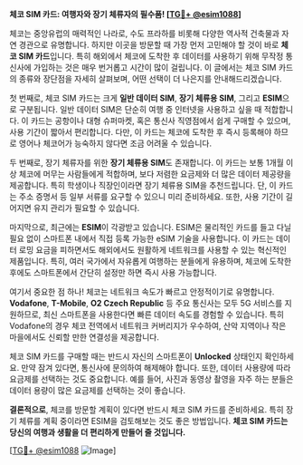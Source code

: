 **체코 SIM 카드: 여행자와 장기 체류자의 필수품! [[TG💪+ @esim1088](https://t.me/s/esim1088)]**

체코는 중앙유럽의 매력적인 나라로, 수도 프라하를 비롯해 다양한 역사적 건축물과 자연 경관으로 유명합니다. 하지만 이곳을 방문할 때 가장 먼저 고민해야 할 것이 바로 **체코 SIM 카드**입니다. 특히 해외에서 체코에 도착한 후 데이터를 사용하기 위해 무작정 통신사에 가입하는 것은 매우 번거롭고 시간이 많이 걸립니다. 이 글에서는 체코 SIM 카드의 종류와 장단점을 자세히 살펴보며, 어떤 선택이 더 나은지를 안내해드리겠습니다.

첫 번째로, 체코 SIM 카드는 크게 **일반 데이터 SIM**, **장기 체류용 SIM**, 그리고 **ESIM**으로 구분됩니다. 일반 데이터 SIM은 단순히 여행 중 인터넷을 사용하고 싶을 때 적합합니다. 이 카드는 공항이나 대형 슈퍼마켓, 혹은 통신사 직영점에서 쉽게 구매할 수 있으며, 사용 기간이 짧아서 편리합니다. 다만, 이 카드는 체코에 도착한 후 즉시 등록해야 하므로 영어나 체코어가 능숙하지 않다면 조금 어려울 수 있습니다.

두 번째로, 장기 체류자를 위한 **장기 체류용 SIM**도 존재합니다. 이 카드는 보통 1개월 이상 체코에 머무는 사람들에게 적합하며, 보다 저렴한 요금제와 더 많은 데이터 제공량을 제공합니다. 특히 학생이나 직장인이라면 장기 체류용 SIM을 추천드립니다. 단, 이 카드는 주소 증명서 등 일부 서류를 요구할 수 있으니 미리 준비하세요. 또한, 사용 기간이 길어지면 유지 관리가 필요할 수 있습니다.

마지막으로, 최근에는 **ESIM**이 각광받고 있습니다. ESIM은 물리적인 카드를 들고 다닐 필요 없이 스마트폰 내에서 직접 등록 가능한 eSIM 기술을 사용합니다. 이 카드는 데이터 로밍 요금을 피하면서도 해외에서도 원활하게 네트워크를 사용할 수 있는 혁신적인 제품입니다. 특히, 여러 국가에서 자유롭게 여행하는 분들에게 유용하며, 체코에 도착한 후에도 스마트폰에서 간단히 설정만 하면 즉시 사용 가능합니다.

여기서 중요한 점 하나! 체코는 네트워크 속도가 빠르고 안정적이기로 유명합니다. **Vodafone**, **T-Mobile**, **O2 Czech Republic** 등 주요 통신사는 모두 5G 서비스를 지원하므로, 최신 스마트폰을 사용한다면 빠른 데이터 속도를 경험할 수 있습니다. 특히 Vodafone의 경우 체코 전역에서 네트워크 커버리지가 우수하여, 산악 지역이나 작은 마을에서도 신뢰할 만한 연결성을 제공합니다.

체코 SIM 카드를 구매할 때는 반드시 자신의 스마트폰이 **Unlocked** 상태인지 확인하세요. 만약 잠겨 있다면, 통신사에 문의하여 해제해야 합니다. 또한, 데이터 사용량에 따라 요금제를 선택하는 것도 중요합니다. 예를 들어, 사진과 동영상 촬영을 자주 하는 분들은 데이터 용량이 많은 요금제를 선택하는 것이 좋습니다.

**결론적으로**, 체코를 방문할 계획이 있다면 반드시 체코 SIM 카드를 준비하세요. 특히 장기 체류를 계획 중이라면 ESIM을 검토해보는 것도 좋은 방법입니다. **체코 SIM 카드는 당신의 여행과 생활을 더 편리하게 만들어 줄 것입니다.**

[[TG💪+ @esim1088](https://t.me/s/esim1088) ![Image](https://i.postimg.cc/Y0z9fWf4/image.png)]